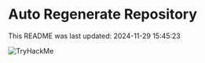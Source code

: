 # Auto Regenerate Repository

This README was last updated: 2024-11-29 15:45:23

 ![TryHackMe](https://tryhackme.com/badge/533634)